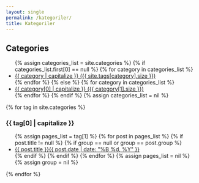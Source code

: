 ```yaml
---
layout: single
permalink: /kategoriler/
title: Kategoriler
---
```



<h2>Categories</h2>
<ul>
{% assign categories_list = site.categories %}
  {% if categories_list.first[0] == null %}
    {% for category in categories_list %}
      <li><a href="#{{ category }}">{{ category | capitalize }} ({{ site.tags[category].size }})</a></li>
    {% endfor %}
  {% else %}
    {% for category in categories_list %}
      <li><a href="#{{ tag[0] }}">{{ category[0] | capitalize }} ({{ category[1].size }})</a></li>
    {% endfor %}
  {% endif %}
{% assign categories_list = nil %}
</ul>

{% for tag in site.categories %}
  <h3 id="{{ tag[0] }}">{{ tag[0] | capitalize }}</h3>
  <ul>
    {% assign pages_list = tag[1] %}
    {% for post in pages_list %}
      {% if post.title != null %}
      {% if group == null or group == post.group %}
      <li><a href="{{ site.url }}{{ post.url }}">{{ post.title }}<span class="entry-date"><time datetime=" {{ post.date | date_to_xmlschema }}" itemprop="datePublished">{{ post.date | date: "%B %d, %Y" }}</time></span></a></li>
      {% endif %}
      {% endif %}
    {% endfor %}
    {% assign pages_list = nil %}
    {% assign group = nil %}
  </ul>
{% endfor %}
